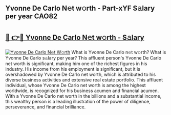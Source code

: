## Yvonne De Carlo N𝚎t w𝚘rth - Part-xYF S𝚊lary per year CAO82

# <h2><a href="http://gc0a0w.nevu.top/?p=Yvonne+De+Carlo">🔗 👉🔴 Yvonne De Carlo N𝚎t w𝚘rth - S𝚊lary</a></h2>

[![Yvonne De Carlo N𝚎t W𝚘rth](https://i.imgur.com/Oavwk0R.jpeg)](http://gc0a0w.nevu.top/?p=Yvonne+De+Carlo)
What is Yvonne De Carlo n𝚎t w𝚘rth? What is Yvonne De Carlo s𝚊lary per year?
This affluent person's Yvonne De Carlo net worth is significant, making him one of the richest figures in his industry. His income from his employment is significant, but it is overshadowed by Yvonne De Carlo net worth, which is attributed to his diverse business activities and extensive real estate portfolio. This affluent individual, whose Yvonne De Carlo net worth is among the highest worldwide, is recognized for his business acumen and financial acumen. With a Yvonne De Carlo net worth in the billions and a substantial income, this wealthy person is a leading illustration of the power of diligence, perseverance, and financial brilliance.
